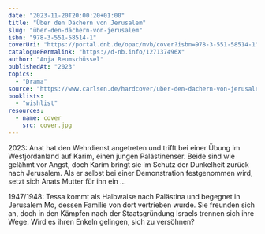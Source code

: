 ```yaml
---
date: "2023-11-20T20:00:20+01:00"
title: "Über den Dächern von Jerusalem"
slug: "über-den-dächern-von-jerusalem"
isbn: "978-3-551-58514-1"
coverUri: "https://portal.dnb.de/opac/mvb/cover?isbn=978-3-551-58514-1"
cataloguePermalink: "https://d-nb.info/127137496X"
author: "Anja Reumschüssel"
publishedAt: "2023"
topics:
  - "Drama"
source: "https://www.carlsen.de/hardcover/uber-den-dachern-von-jerusalem/978-3-551-58514-1"
booklists:
  - "wishlist"
resources:
  - name: cover
    src: cover.jpg
---
```

2023: Anat hat den Wehrdienst angetreten und trifft bei einer Übung im 
Westjordanland auf Karim, einen jungen Palästinenser. Beide sind wie gelähmt vor 
Angst, doch Karim bringt sie im Schutz der Dunkelheit zurück nach Jerusalem. Als 
er selbst bei einer Demonstration festgenommen wird, setzt sich Anats Mutter für 
ihn ein …

1947/1948: Tessa kommt als Halbwaise nach Palästina und begegnet in Jerusalem Mo, 
dessen Familie von dort vertrieben wurde. Sie freunden sich an, doch in den 
Kämpfen nach der Staatsgründung Israels trennen sich ihre Wege. Wird es ihren 
Enkeln gelingen, sich zu versöhnen?